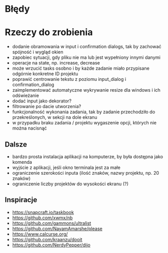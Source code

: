 # Błędy

# Rzeczy do zrobienia

- dodanie obramowania w input i confirmation dialogs, tak by zachować spójność i wygląd okien
- zapobiec sytuacji, gdy pliku nie ma lub jest wypełniony innymi danymi
- operacje na state, np. increase, decrease
- może wrzucić tasks osobno i by każde zadanie miało przypisane odgórnie konkretne ID projektu 
- poprawić centrowanie tekstu z poziomu input_dialog i confirmation_dialog
- zaimplementować automatyczne wykrywanie resize dla windows i ich odświeżanie
- dodać input jako dekorator?
- filtrowanie po dacie utworzenia?
- funkcjonalność wykonania zadania, tak by zadanie przechodziło do przekreślonych, w sekcji na dole ekranu
- w przypadku braku zadania / projektu wygaszenie opcji, których nie można nacisnąć

## Dalsze

- bardzo prosta instalacja aplikacji na komputerze, by była dostępna jako komenda
- wyjście z aplikacji, jeśli okno terminala jest za małe
- ograniczenie szerokości inputa (ilość znaków, nazwy projektu, np. 20 znaków)
- ograniczenie liczby projektów do wysokości ekranu (?)

## Inspiracje
- https://snapcraft.io/taskbook
- https://github.com/xwmx/nb
- https://github.com/gammons/ultralist
- https://github.com/NayamAmarshe/please
- https://www.calcurse.org/
- https://github.com/kraanzu/dooit
- https://github.com/NerdyPepper/dijo